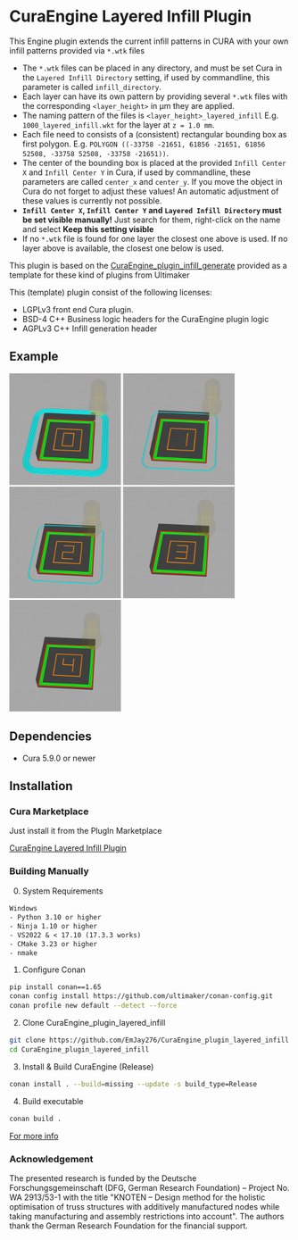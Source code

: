 # CuraEngine Layered Infill Plugin

This Engine plugin extends the current infill patterns in CURA with your own infill patterns provided via `*.wtk` files

- The `*.wtk` files can be placed in any directory, and must be set Cura in the `Layered Infill Directory` setting, if
  used by commandline, this parameter is called `infill_directory`.
- Each layer can have its own pattern by providing several `*.wtk` files with the corresponding `<layer_height>` in µm
  they are applied.
- The naming pattern of the files is `<layer_height>_layered_infill` E.g. `1000_layered_infill.wkt` for the layer
  at `z = 1.0 mm`.
- Each file need to consists of a (consistent) rectangular bounding box as first polygon.
  E.g. `POLYGON ((-33758 -21651, 61856 -21651, 61856 52508, -33758 52508, -33758 -21651))`.
- The center of the bounding box is placed at the provided `Infill Center X` and `Infill Center Y` in Cura, if used by
  commandline, these parameters are called `center_x` and `center_y`. If you move the object in Cura do not forget to
  adjust these values! An automatic adjustment of these values is currently not possible.
- **`Infill Center X`, `Infill Center Y` and `Layered Infill Directory` must be set visible manually!** Just search for
  them, right-click on the name and select **Keep this setting visible**
- If no `*.wtk` file is found for one layer the closest one above is used. If no layer above is available, the closest
  one below is used.

This plugin is based on
the [CuraEngine_plugin_infill_generate](https://github.com/Ultimaker/CuraEngine_plugin_infill_generate) provided as a
template for these kind of plugins from Ultimaker

This (template) plugin consist of the following licenses:

- LGPLv3 front end Cura plugin.
- BSD-4 C++ Business logic headers for the CuraEngine plugin logic
- AGPLv3 C++ Infill generation header

## Example

<img src="/images/0_layer.png" width="200">
<img src="/images/1_layer.png" width="200">
<img src="/images/2_layer.png" width="200">
<img src="/images/3_layer.png" width="200">
<img src="/images/4_layer.png" width="200">

## Dependencies

- Cura 5.9.0 or newer

## Installation

### Cura Marketplace

Just install it from the PlugIn Marketplace

[CuraEngine Layered Infill Plugin](https://marketplace.ultimaker.com/app/cura/plugins/EmJay276/CuraEngineLayeredInfillPlugin)

### Building Manually

0. System Requirements

```
Windows
- Python 3.10 or higher
- Ninja 1.10 or higher
- VS2022 & < 17.10 (17.3.3 works)
- CMake 3.23 or higher
- nmake
```

1. Configure Conan

```bash
pip install conan==1.65
conan config install https://github.com/ultimaker/conan-config.git
conan profile new default --detect --force
```

2. Clone CuraEngine_plugin_layered_infill

```bash
git clone https://github.com/EmJay276/CuraEngine_plugin_layered_infill CuraEngine_plugin_layered_infill
cd CuraEngine_plugin_layered_infill
```

3. Install & Build CuraEngine (Release)

```bash
conan install . --build=missing --update -s build_type=Release
```

4. Build executable

```bash
conan build .
```

[For more info](https://github.com/Ultimaker/CuraEngine/wiki/Building-CuraEngine-From-Source)

### Acknowledgement

The presented research is funded by the Deutsche Forschungsgemeinschaft (DFG, German Research Foundation) – Project No.
WA 2913/53-1 with the title "KNOTEN – Design method for the holistic optimisation of truss structures with additively
manufactured nodes while taking manufacturing and assembly restrictions into account". The authors thank the German
Research Foundation for the financial support.
